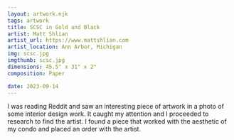 ```yaml
---
layout: artwork.njk
tags: artwork
title: SCSC in Gold and Black
artist: Matt Shlian
artist_url: https://www.mattshlian.com
artist_location: Ann Arbor, Michigan
img: scsc.jpg
imgthumb: scsc.jpg
dimensions: 45.5" x 31" x 2"
composition: Paper

date: 2023-09-14
---
```


I was reading Reddit and saw an interesting piece of artwork in a photo of some interior design work. It caught my attention and 
I proceeded to research to find the artist. I found a piece that worked with the aesthetic of my condo and placed an order with the artist.
